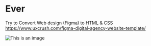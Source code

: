 # Ever
Try to Convert Web design (Figma) to HTML &amp; CSS
https://www.uxcrush.com/figma-digital-agency-website-template/

![This is an image](https://i0.wp.com/uxcrush.com/wp-content/uploads/2022/01/figma-digital-agency-website-template-1014x487.jpg)
